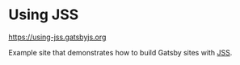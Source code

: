 # Using JSS

https://using-jss.gatsbyjs.org

Example site that demonstrates how to build Gatsby sites with
[JSS](http://cssinjs.org).
